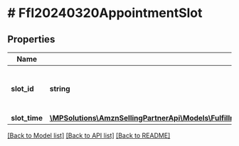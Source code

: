 # # FfI20240320AppointmentSlot

## Properties

Name | Type | Description | Notes
------------ | ------------- | ------------- | -------------
**slot_id** | **string** | An identifier to a self-ship appointment slot. |
**slot_time** | [**\MPSolutions\AmznSellingPartnerApi\Models\FulfillmentInbound20240320\FfI20240320AppointmentSlotTime**](FfI20240320AppointmentSlotTime.md) |  |

[[Back to Model list]](../../README.md#models) [[Back to API list]](../../README.md#endpoints) [[Back to README]](../../README.md)
